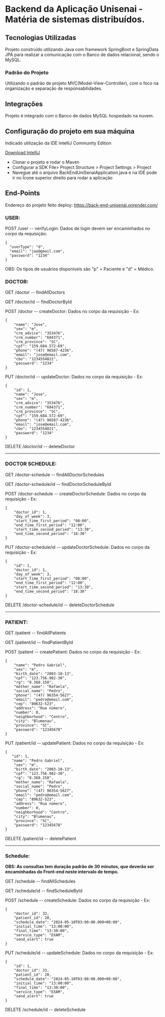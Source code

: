 # Backend da Aplicação Unisenai - Matéria de sistemas distribuídos.

## Tecnologias Utilizadas

Projeto construido utilizando Java com framework SpringBoot e SpringData JPA para realizar a comunicação com o Banco de dados relacional, sendo o MySQL.

### Padrão do Projeto
Utilizando o padrão de projeto MVC(Model-View-Controller), com o foco na organização e separação de responsabilidades.

## Integrações
Projeto é integrado com o Banco de dados MySQL hospedado na nuvem.

## Configuração do projeto em sua máquina

Indicado utilização da IDE IntelliJ Community Edition

<a href="https://www.jetbrains.com/idea/download/?section=windows" target="_blank">Download IntelliJ</a>

* Clonar o projeto e rodar o Maven 
* Configurar a SDK File> Project Structure > Project Settings > Project
* Navegue até o arquivo BackEndUniSenaiApplication.java e na IDE pode ir no Ícone superior direito para rodar a aplicação

## End-Points

Endereço do projeto feito deploy:
https://back-end-unisenai.onrender.com/

### USER:

POST /user -- verifyLogin: Dados de login devem ser encaminhados no corpo da requisição:
``` 
{
  "userType": "d",
  "email": "jao@gmail.com",
  "password": "1234"
}
```
OBS: Os tipos de usuários disponíveis são "p" = Paciente e "d" = Médico.

### DOCTOR:

GET /doctor -- findAllDoctors

GET /doctor/id -- findDoctorById

POST /doctor -- createDoctor: Dados no corpo da requisição - Ex: 
```
{
    "name": "Jose",
    "sex": "m",
    "crm_advice": "353476",
    "crm_number": "684371",
    "crm_province": "SC",
    "cpf": "159.684.572-69",
    "phone": "(47) 96587-4236",
    "email": "jose@email.com",
    "cbo": "1234554821",
    "password": "1234"
}
```

PUT /doctor/id -- updateDoctor: Dados no corpo da requisição - Ex:
```
{
    "id": 1,
    "name": "Jose",
    "sex": "m",
    "crm_advice": "353476",
    "crm_number": "684371",
    "crm_province": "SC",
    "cpf": "159.684.572-69",
    "phone": "(47) 96587-4236",
    "email": "jose@email.com",
    "cbo": "1234554821",
    "password": "1234"
}
```

DELETE /doctor/id -- deleteDoctor
_________________________________________________________________________________________________

### DOCTOR SCHEDULE:

GET /doctor-schedule -- findAllDoctorSchedules

GET /doctor-schedule/id -- findDoctorScheduleById

POST /doctor-schedule -- createDoctorSchedule: Dados no corpo da requisição - Ex: 
```
{
    "doctor_id": 1,
    "day_of_week": 3,
    "start_time_first_period": "08:00",
    "end_time_first_period": "12:00",
    "start_time_second_period": "13:30",
    "end_time_second_period": "18:30"
}
```

PUT /doctor-schedule/id -- updateDoctorSchedule: Dados no corpo da requisição - Ex:
```
{
    "id": 1,
    "doctor_id": 1,
    "day_of_week": 3,
    "start_time_first_period": "08:00",
    "end_time_first_period": "12:00",
    "start_time_second_period": "13:30",
    "end_time_second_period": "18:30"
}
```

DELETE /doctor-schedule/id -- deleteDoctorSchedule
_________________________________________________________________________________________________


### PATIENT:

GET /patient -- findAllPatients

GET /patient/id -- findPatientById

POST /patient -- createPatient: Dados no corpo da requisição - Ex: 
```
{
    "name": "Pedro Gabriel",
    "sex": "m",
    "birth_date": "2003-10-13",
    "cpf": "123.756.982-30",
    "rg": "8.368.158",
    "mother_name": "Rafaela",
    "social_name": "Pedro",
    "phone": "(47) 96354-5627",
    "email": "pedro@email.com",
    "cep": "89632-523",
    "address": "Rua número",
    "number": 0,
    "neighborhood": "Centro",
    "city": "Blumenau",
    "province": "SC",
    "password": "12345678"
}
```

PUT /patient/id -- updatePatient: Dados no corpo da requisição - Ex:
```
{
   "id": 1,
   "name": "Pedro Gabriel",
    "sex": "m",
    "birth_date": "2003-10-13",
    "cpf": "123.756.982-30",
    "rg": "8.368.158",
    "mother_name": "Rafaela",
    "social_name": "Pedro",
    "phone": "(47) 96354-5627",
    "email": "pedro@email.com",
    "cep": "89632-523",
    "address": "Rua número",
    "number": 0,
    "neighborhood": "Centro",
    "city": "Blumenau",
    "province": "SC",
    "password": "12345678"
}
```

DELETE /patient/id -- deletePatient
_________________________________________________________________________________________________


### Schedule:
<strong>OBS: As consultas tem duração padrão de 30 minutos, que deverão ser encaminhadas do Front-end neste intervalo de tempo.</strong>

GET /schedule -- findAllSchedules

GET /schedule/id -- findScheduleById

POST /schedule -- createSchedule: Dados no corpo da requisição - Ex: 
```
{
    "doctor_id": 33,
    "patient_id": 20,
    "schedule_date": "2024-05-10T03:00:00.000+00:00",
    "initial_time": "13:00:00",
    "final_time": "13:30:00",
    "service_type": "EXAM",
    "send_alert": true
}
```

PUT /schedule/id -- updateSchedule: Dados no corpo da requisição - Ex:
```
{
    "id": 1,
    "doctor_id": 33,
    "patient_id": 20,
    "schedule_date": "2024-05-10T03:00:00.000+00:00",
    "initial_time": "13:00:00",
    "final_time": "13:30:00",
    "service_type": "EXAM",
    "send_alert": true
}
```

DELETE /schedule/id -- deleteSchedule


